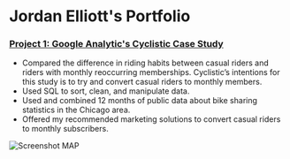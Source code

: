 # Jordan Elliott's Portfolio

### [Project 1: Google Analytic's Cyclistic Case Study](https://github.com/jordan-elliott21/Cyclistic-Case-Study/blob/main/README.md)
- Compared the difference in riding habits between casual riders and riders with monthly reoccurring memberships. Cyclistic’s intentions for this study is to try and convert casual riders to monthly members.
- Used SQL to sort, clean, and manipulate data.
- Used and combined 12 months of public data about bike sharing statistics in the Chicago area.
- Offered my recommended marketing solutions to convert casual riders to monthly subscribers.

![Screenshot MAP](https://user-images.githubusercontent.com/99245093/152954776-9fe0023c-8275-491c-a910-77dec63d276a.png)
